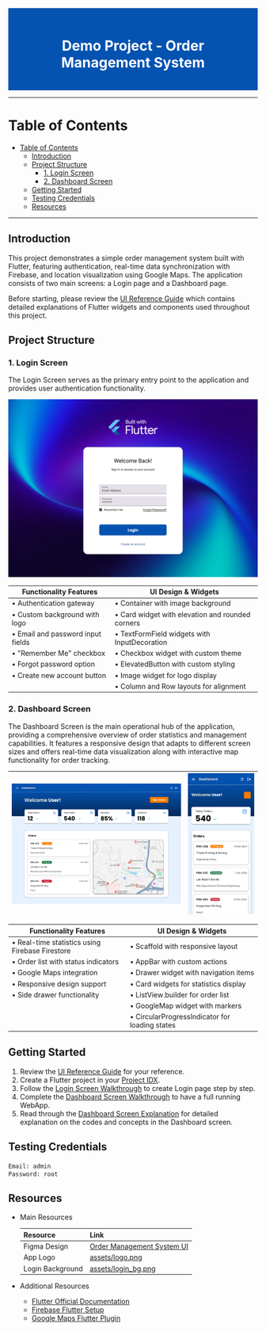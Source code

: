 <div style="background-color: #0553B1; color: white; text-align: center; padding: 20px;">
    <h1>Demo Project - Order Management System</h1>
</div>

---

# Table of Contents

- [Table of Contents](#table-of-contents)
  - [Introduction](#introduction)
  - [Project Structure](#project-structure)
    - [1. Login Screen](#1-login-screen)
    - [2. Dashboard Screen](#2-dashboard-screen)
  - [Getting Started](#getting-started)
  - [Testing Credentials](#testing-credentials)
  - [Resources](#resources)

---

## Introduction

This project demonstrates a simple order management system built with Flutter, featuring authentication, real-time data synchronization with Firebase, and location visualization using Google Maps. The application consists of two main screens: a Login page and a Dashboard page.

Before starting, please review the [UI Reference Guide](tutorials/ui_reference.md) which contains detailed explanations of Flutter widgets and components used throughout this project.

## Project Structure

### 1. Login Screen

The Login Screen serves as the primary entry point to the application and provides user authentication functionality.

![Login Screen](assets/readme/Login.png)

| Functionality Features | UI Design & Widgets |
|----------|-------------------|
| • Authentication gateway | • Container with image background |
| • Custom background with logo | • Card widget with elevation and rounded corners |
| • Email and password input fields | • TextFormField widgets with InputDecoration |
| • "Remember Me" checkbox | • Checkbox widget with custom theme |
| • Forgot password option | • ElevatedButton with custom styling |
| • Create new account button | • Image widget for logo display |
| | • Column and Row layouts for alignment |

### 2. Dashboard Screen

The Dashboard Screen is the main operational hub of the application, providing a comprehensive overview of order statistics and management capabilities. It features a responsive design that adapts to different screen sizes and offers real-time data visualization along with interactive map functionality for order tracking.

| ![Dashboard Screen](assets/readme/Dashboard%20Desktop.png) | ![Dashboard Phone](assets/readme/Dashboard%20Phone.png)|
|--------------------------------|---------|

| Functionality Features | UI Design & Widgets |
|----------|-------------------|
| • Real-time statistics using Firebase Firestore | • Scaffold with responsive layout |
| • Order list with status indicators | • AppBar with custom actions |
| • Google Maps integration | • Drawer widget with navigation items |
| • Responsive design support | • Card widgets for statistics display |
| • Side drawer functionality | • ListView.builder for order list |
| | • GoogleMap widget with markers |
| | • CircularProgressIndicator for loading states |



## Getting Started

1. Review the [UI Reference Guide](tutorials/ui_reference.md) for your reference.
2. Create a Flutter project in your [Project IDX](https://idx.dev/).
3. Follow the [Login Screen Walkthrough](tutorials/login_walkthrough.md) to create Login page step by step.
4. Complete the [Dashboard Screen Walkthrough](tutorials/dashboard_walkthrough.md) to have a full running WebApp.
5. Read through the [Dashboard Screen Explanation](tutorials/dashboard_explanations.md) for detailed explanation on the codes and concepts in the Dashboard screen.

## Testing Credentials
```
Email: admin
Password: root
```

## Resources

- Main Resources

    | Resource | Link |
    |----------|------|
    | Figma Design | [Order Management System UI](https://www.figma.com/design/yU1AdQLXjaeCcB0txnIlXW/Flutter-UI-Design-Workshop?node-id=179-136&t=5HALit4xttZgAwjr-1) |
    | App Logo | [assets/logo.png](assets/logo.png) |
    | Login Background | [assets/login_bg.png](assets/login_bg.png) |


- Additional Resources

  - [Flutter Official Documentation](https://flutter.dev/docs)
  - [Firebase Flutter Setup](https://firebase.google.com/docs/flutter/setup)
  - [Google Maps Flutter Plugin](https://pub.dev/packages/google_maps_flutter)
